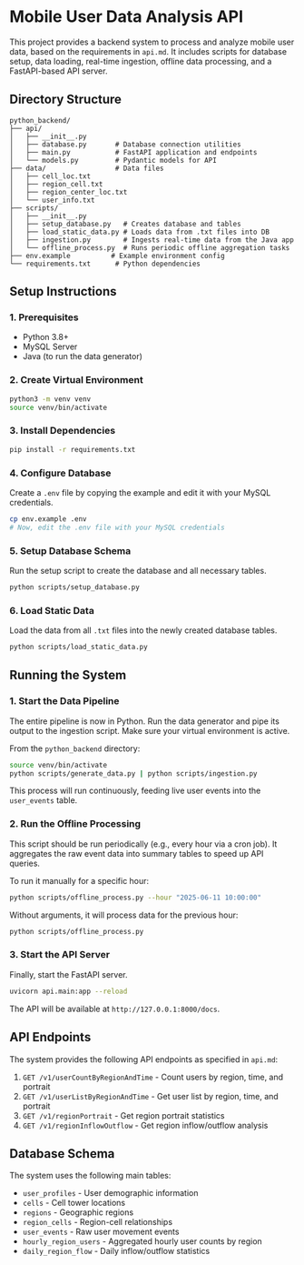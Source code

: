 # Mobile User Data Analysis API

This project provides a backend system to process and analyze mobile user data, based on the requirements in `api.md`. It includes scripts for database setup, data loading, real-time ingestion, offline data processing, and a FastAPI-based API server.

## Directory Structure

```
python_backend/
├── api/
│   ├── __init__.py
│   ├── database.py       # Database connection utilities
│   ├── main.py           # FastAPI application and endpoints
│   └── models.py         # Pydantic models for API
├── data/                 # Data files
│   ├── cell_loc.txt
│   ├── region_cell.txt
│   ├── region_center_loc.txt
│   └── user_info.txt
├── scripts/
│   ├── __init__.py
│   ├── setup_database.py   # Creates database and tables
│   ├── load_static_data.py # Loads data from .txt files into DB
│   ├── ingestion.py        # Ingests real-time data from the Java app
│   └── offline_process.py  # Runs periodic offline aggregation tasks
├── env.example          # Example environment config
└── requirements.txt      # Python dependencies
```

## Setup Instructions

### 1. Prerequisites
- Python 3.8+
- MySQL Server
- Java (to run the data generator)

### 2. Create Virtual Environment
```bash
python3 -m venv venv
source venv/bin/activate
```

### 3. Install Dependencies
```bash
pip install -r requirements.txt
```

### 4. Configure Database
Create a `.env` file by copying the example and edit it with your MySQL credentials.
```bash
cp env.example .env
# Now, edit the .env file with your MySQL credentials
```

### 5. Setup Database Schema
Run the setup script to create the database and all necessary tables.
```bash
python scripts/setup_database.py
```

### 6. Load Static Data
Load the data from all `.txt` files into the newly created database tables.
```bash
python scripts/load_static_data.py
```

## Running the System

### 1. Start the Data Pipeline
The entire pipeline is now in Python. Run the data generator and pipe its output to the ingestion script. Make sure your virtual environment is active.

From the `python_backend` directory:
```bash
source venv/bin/activate
python scripts/generate_data.py | python scripts/ingestion.py
```
This process will run continuously, feeding live user events into the `user_events` table.

### 2. Run the Offline Processing
This script should be run periodically (e.g., every hour via a cron job). It aggregates the raw event data into summary tables to speed up API queries.

To run it manually for a specific hour:
```bash
python scripts/offline_process.py --hour "2025-06-11 10:00:00"
```

Without arguments, it will process data for the previous hour:
```bash
python scripts/offline_process.py
```

### 3. Start the API Server
Finally, start the FastAPI server.
```bash
uvicorn api.main:app --reload
```

The API will be available at `http://127.0.0.1:8000/docs`.

## API Endpoints

The system provides the following API endpoints as specified in `api.md`:

1. `GET /v1/userCountByRegionAndTime` - Count users by region, time, and portrait
2. `GET /v1/userListByRegionAndTime` - Get user list by region, time, and portrait  
3. `GET /v1/regionPortrait` - Get region portrait statistics
4. `GET /v1/regionInflowOutflow` - Get region inflow/outflow analysis

## Database Schema

The system uses the following main tables:
- `user_profiles` - User demographic information
- `cells` - Cell tower locations
- `regions` - Geographic regions
- `region_cells` - Region-cell relationships
- `user_events` - Raw user movement events
- `hourly_region_users` - Aggregated hourly user counts by region
- `daily_region_flow` - Daily inflow/outflow statistics 